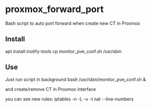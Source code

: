 # proxmox_forward_port
Bash script to auto port forward when create new CT in Proxmox

## Install
 apt install inotify-tools
 cp monitor_pve_conf.sh /usr/sbin
 
## Use
Just run script in background
bash /usr/sbin/monitor_pve_conf.sh &

and create/remove CT in Proxmox interface

you can see new rules:
iptables -n -L -v -t nat --line-numbers
